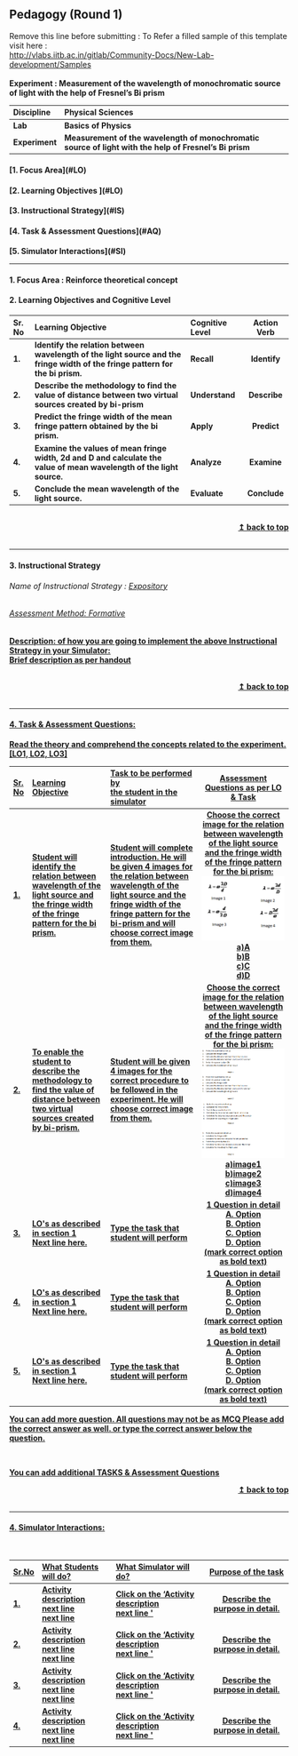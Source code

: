 ## Pedagogy (Round 1)
<p align="center">

Remove this line before submitting : To Refer a filled sample of this template visit here : <br> http://vlabs.iitb.ac.in/gitlab/Community-Docs/New-Lab-development/Samples
<br>
<br>
<b> Experiment : Measurement of the wavelength of monochromatic source of light with the help of Fresnel’s Bi prism   <a name="top"></a> <br>
</p>

<b>Discipline | <b>Physical Sciences
:--|:--|
<b> Lab | <b> Basics of Physics
<b> Experiment|     <b>  Measurement of the wavelength of monochromatic source of light with the help of Fresnel’s Bi prism


<h4> [1. Focus Area](#LO)
<h4> [2. Learning Objectives ](#LO)
<h4> [3. Instructional Strategy](#IS)
<h4> [4. Task & Assessment Questions](#AQ)
<h4> [5. Simulator Interactions](#SI)
<hr>

<a name="LO"></a>
#### 1. Focus Area : Reinforce theoretical concept

#### 2. Learning Objectives and Cognitive Level


Sr. No |	Learning Objective	| Cognitive Level | Action Verb
:--|:--|:--|:-:
1.| Identify the relation between wavelength of the light source and the fringe width of the fringe pattern for the bi prism. | Recall |Identify 
2.| Describe the methodology to find the value of distance between two virtual sources created by bi-prism | Understand | Describe
3.| Predict the fringe width of the mean fringe pattern obtained by the bi prism. | Apply | Predict
4.| Examine the values of mean fringe width, 2d and D and calculate the value of mean wavelength of the light source. | Analyze | Examine
5.| Conclude the mean wavelength of the light source. | Evaluate | Conclude

<br/>
<div align="right">
    <b><a href="#top">↥ back to top</a></b>
</div>
<br/>
<hr>

<a name="IS"></a>
#### 3. Instructional Strategy
###### Name of Instructional Strategy  :    <u> Expository
###### Assessment Method: Formative

<u> <b>Description: </b> of how you are going to implement the above Instructional Strategy in your Simulator: </u>
<br>
 Brief description as per handout

<br/>
<div align="right">
    <b><a href="#top">↥ back to top</a></b>
</div>
<br/>
<hr>

<a name="AQ"></a>
#### 4. Task & Assessment Questions:

Read the theory and comprehend the concepts related to the experiment. [LO1, LO2, LO3]
<br>

Sr. No |	Learning Objective	| Task to be performed by <br> the student  in the simulator | Assessment Questions as per LO & Task
:--|:--|:--|:-:
1.| Student will identify the relation between wavelength of the light source and the fringe width of the fringe pattern for the bi prism. | Student will complete introduction. He will be given 4 images for the relation between wavelength of the light source and the fringe width of the fringe pattern for the bi-prism and will choose correct image from them. | Choose the correct image for the relation between wavelength of the light source and the fringe width of the fringe pattern for the bi prism: <img src="images/fre.png"><br>a)A<br>b)B<br>c)C<br>d)D
2.| To enable the student to describe the methodology to find the value of distance between two virtual sources created by bi-prism. | Student will be given 4 images for the correct procedure to be followed in the experiment. He will choose correct image from them. | Choose the correct image for the relation between wavelength of the light source and the fringe width of the fringe pattern for the bi prism: <img src="images/fre1.png"><br>a)image1<br>b)image2<br>c)image3<br>d)image4
3.| LO's as described in section 1 <br> Next line here. | Type the task that <br> student will perform | 1 Question in detail <br> A. Option <br> B. Option <br> C. Option <br> <b> D. Option </b> <br> (mark correct option as bold text)
4.| LO's as described in section 1 <br> Next line here. | Type the task that <br> student will perform | 1 Question in detail <br> A. Option <br> B. Option <br> C. Option <br> <b> D. Option </b> <br> (mark correct option as bold text)
5.| LO's as described in section 1 <br> Next line here. | Type the task that <br> student will perform | 1 Question in detail <br> A. Option <br> B. Option <br> C. Option <br> <b> D. Option </b> <br> (mark correct option as bold text)


You can add more question. All questions may not be as MCQ
Please add the correct answer as well.
or type the correct answer below the question.

 <br>

 <u> You can add additional TASKS & Assessment Questions <u>
<br/>
<div align="right">
    <b><a href="#top">↥ back to top</a></b>
</div>
<br/>
<hr>

<a name="SI"></a>

#### 4. Simulator Interactions:
<br>

Sr.No | What Students will do? |	What Simulator will do?	| Purpose of the task
:--|:--|:--|:--:
1.| Activity description <br> next line <br> next line | Click on the ‘Activity description <br> next line  '  | Describe the purpose in detail.
2.| Activity description <br> next line <br> next line | Click on the ‘Activity description <br> next line  '  | Describe the purpose in detail.
3.| Activity description <br> next line <br> next line | Click on the ‘Activity description <br> next line  '  | Describe the purpose in detail.
4.| Activity description <br> next line <br> next line | Click on the ‘Activity description <br> next line  '  | Describe the purpose in detail.
